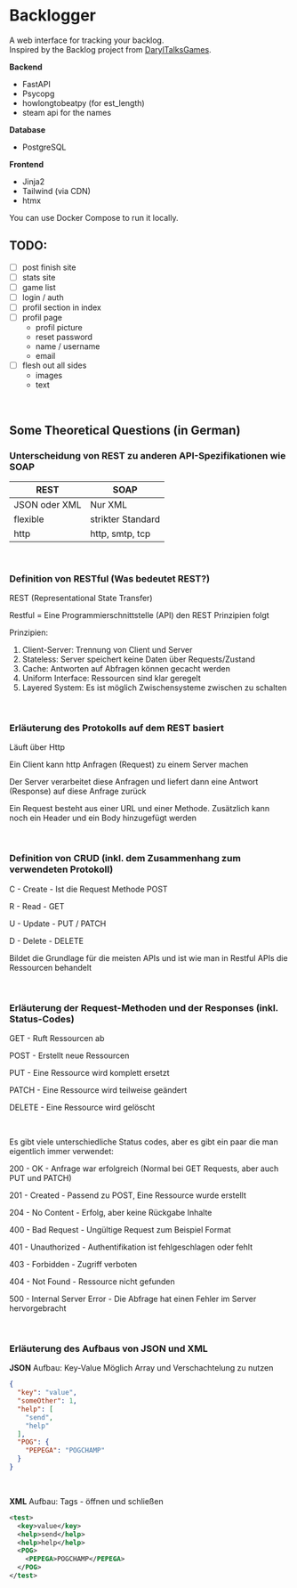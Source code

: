 # Backlogger

A web interface for tracking your backlog.  
Inspired by the Backlog project from [DarylTalksGames](https://www.youtube.com/@DarylTalksGames).

**Backend**
- FastAPI
- Psycopg
- howlongtobeatpy (for est_length)
- steam api for the names

**Database**
- PostgreSQL

**Frontend**
- Jinja2
- Tailwind (via CDN)
- htmx

You can use Docker Compose to run it locally.

## TODO:
- [ ] post finish site
- [ ] stats site
- [ ] game list
- [ ] login / auth
- [ ] profil section in index
- [ ] profil page
  - profil picture
  - reset password
  - name / username
  - email
- [ ] flesh out all sides
  - images
  - text

<br>

## Some Theoretical Questions (in German)

### Unterscheidung von REST zu anderen API-Spezifikationen wie SOAP

| REST          | SOAP              |
| ------------- | ----------------- |
| JSON oder XML | Nur XML           |
| flexible      | strikter Standard |
| http          | http, smtp, tcp   |

<br>

### Definition von RESTful (Was bedeutet REST?)

REST (Representational State Transfer)

Restful = Eine Programmierschnittstelle (API) den REST Prinzipien folgt

Prinzipien:
1. Client-Server: Trennung von Client und Server
2. Stateless: Server speichert keine Daten über Requests/Zustand
3. Cache: Antworten auf Abfragen können gecacht werden
4. Uniform Interface: Ressourcen sind klar geregelt
5. Layered System: Es ist möglich Zwischensysteme zwischen zu schalten

<br>

### Erläuterung des Protokolls auf dem REST basiert

Läuft über Http

Ein Client kann http Anfragen (Request) zu einem Server machen

Der Server verarbeitet diese Anfragen und liefert dann eine Antwort (Response) auf diese Anfrage zurück

Ein Request besteht aus einer URL und einer Methode. Zusätzlich kann noch ein Header und ein Body hinzugefügt werden

<br>

### Definition von CRUD (inkl. dem Zusammenhang zum verwendeten Protokoll)

C - Create - Ist die Request Methode POST

R - Read - GET

U - Update - PUT / PATCH

D - Delete - DELETE

Bildet die Grundlage für die meisten APIs und ist wie man in Restful APIs die Ressourcen behandelt

<br>

### Erläuterung der Request-Methoden und der Responses (inkl. Status-Codes)

GET - Ruft Ressourcen ab

POST - Erstellt neue Ressourcen

PUT - Eine Ressource wird komplett ersetzt

PATCH - Eine Ressource wird teilweise geändert

DELETE - Eine Ressource wird gelöscht

<br>

Es gibt viele unterschiedliche Status codes, aber es gibt ein paar die man eigentlich immer verwendet:

200 - OK - Anfrage war erfolgreich (Normal bei GET Requests, aber auch PUT und PATCH)

201 - Created - Passend zu POST, Eine Ressource wurde erstellt

204 - No Content - Erfolg, aber keine Rückgabe Inhalte

400 - Bad Request - Ungültige Request zum Beispiel Format

401 - Unauthorized - Authentifikation ist fehlgeschlagen oder fehlt

403 - Forbidden - Zugriff verboten

404 - Not Found - Ressource nicht gefunden

500 - Internal Server Error - Die Abfrage hat einen Fehler im Server hervorgebracht

<br>

### Erläuterung des Aufbaus von JSON und XML

**JSON**
Aufbau: Key-Value
Möglich Array und Verschachtelung zu nutzen
```JSON
{
  "key": "value",
  "someOther": 1,
  "help": [
    "send",
    "help"
  ],
  "POG": {
    "PEPEGA": "POGCHAMP"
  }
}
``` 
<br>

**XML**
Aufbau: Tags - öffnen und schließen

```XML
<test>
  <key>value</key>
  <help>send</help>
  <help>help</help>
  <POG>
    <PEPEGA>POGCHAMP</PEPEGA>
  </POG>
</test>
```
